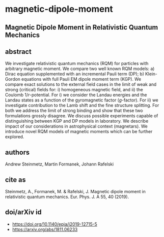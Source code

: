 # magnetic-dipole-moment
## Magnetic Dipole Moment in Relativistic Quantum Mechanics

## abstract
We investigate relativistic quantum mechanics (RQM) for particles with arbitrary magnetic moment. We compare two well known RQM models: a) Dirac equation supplemented with an incremental Pauli term (DP); b) Klein-Gordon equations with full Pauli EM dipole moment term (KGP). We compare exact solutions to the external field cases in the limit of weak and strong (critical) fields for: i) homogeneous magnetic field, and ii) the Coulomb $1/r$-potential. For i) we consider the Landau energies and the Landau states as a function of the gyromagnetic factor ($g$-factor). For ii) we investigate contribution to the Lamb shift and the fine structure splitting. For both we address the limit of strong binding and show that these two formulations grossly disagree. We discuss possible experiments capable of distinguishing between KGP and DP models in laboratory. We describe impact of our considerations in astrophysical context (magnetars). We introduce novel RQM models of magnetic moments which can be further explored.

## authors
Andrew Steinmetz, Martin Formanek, Johann Rafelski

## cite as
Steinmetz, A., Formanek, M. & Rafelski, J. Magnetic dipole moment in relativistic quantum mechanics. Eur. Phys. J. A 55, 40 (2019).

## doi/arXiv id
- https://doi.org/10.1140/epja/i2019-12715-5
- https://arxiv.org/abs/1811.06233
